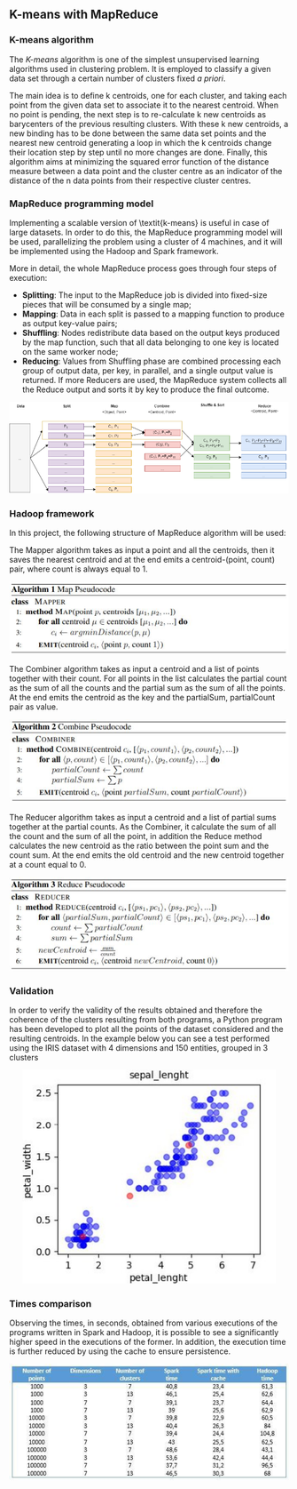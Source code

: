 ## K-means with MapReduce

### K-means algorithm
The *K-means* algorithm is one of the simplest unsupervised learning algorithms used in clustering problem. It is employed to classify a given data set through a certain number of clusters fixed *a priori*.

The main idea is to define k centroids, one for each cluster, and taking each point from the given data set to associate it to the nearest centroid. When no point is pending, the next step is to re-calculate k new centroids as barycenters of the previous resulting clusters. With these k new centroids, a new binding has to be done between the same data set points and the nearest new centroid generating a loop in which the k centroids change their location step by step until no more changes are done. Finally, this algorithm aims at minimizing the squared error function of the distance measure between a data point and the cluster centre as an indicator of the distance of the n data points from their respective cluster centres.

### MapReduce programming model
Implementing a scalable version of \textit{k-means} is useful in case of large datasets. In order to do this, the MapReduce programming model will be used, parallelizing the problem using a cluster of 4 machines, and it will be implemented using the Hadoop and Spark framework.

More in detail, the whole MapReduce process goes through four steps of execution:
- **Splitting**: The input to the MapReduce job is divided into fixed-size pieces that will be consumed by a single map;
- **Mapping**: Data in each split is passed to a mapping function to produce as output key-value pairs;
- **Shuffling**: Nodes redistribute data based on the output keys produced by the map function, such that all data belonging to one key is located on the same worker node;
- **Reducing**: Values from Shuffling phase are combined processing each group of output data, per key, in parallel, and a single output value is returned. If more Reducers are used, the MapReduce system collects all the Reduce output and sorts it by key to produce the final outcome.
<p align="center">
  <img src="https://github.com/davide-coccomini/kmeans-mapreduce/blob/master/Images/algorithm3.png">
</p>

### Hadoop framework
In this project, the following structure of MapReduce algorithm will be used:

The Mapper algorithm takes as input a point and all the centroids, then it saves the nearest centroid and at the end emits a centroid-(point, count) pair, where count is always equal to 1.
<p align="center">
  <img src="https://github.com/davide-coccomini/kmeans-mapreduce/blob/master/Images/MapMethod.JPG">
</p>

The Combiner algorithm takes as input a centroid and a list of points together with their count. For all points in the list calculates the partial count as the sum of all the counts and the partial sum as the sum of all the points. At the end emits the centroid as the key and the partialSum, partialCount pair as value.
<p align="center">
  <img src="https://github.com/davide-coccomini/kmeans-mapreduce/blob/master/Images/CombineMethod.JPG">
</p>

The Reducer algorithm takes as input a centroid and a list of partial sums together at the partial counts. As the Combiner, it calculate the sum of all the count and the sum of all the point, in addition the Reduce method calculates the new centroid as the ratio between the point sum and the count sum. At the end emits the old centroid and the new centroid together at a count equal to 0.
<p align="center">
  <img src="https://github.com/davide-coccomini/kmeans-mapreduce/blob/master/Images/ReduceMethod.JPG">
</p>

### Validation
In order to verify the validity of the results obtained and therefore the coherence of the clusters resulting from both programs, a Python program has been developed to plot all the points of the dataset considered and the resulting centroids. In the example below you can see a test performed using the IRIS dataset with 4 dimensions and 150 entities, grouped in 3 clusters
<p align="center">
  <img src="https://github.com/davide-coccomini/kmeans-mapreduce/blob/master/Images/iris.png">
</p>


### Times comparison
Observing the times, in seconds, obtained from various executions of the programs written in Spark and Hadoop, it is possible to see a significantly higher speed in the executions of the former. In addition, the execution time is further reduced by using the cache to ensure persistence.
<p align="center">
  <img src="https://github.com/davide-coccomini/kmeans-mapreduce/blob/master/Images/TimeTable.jpg">
</p>


